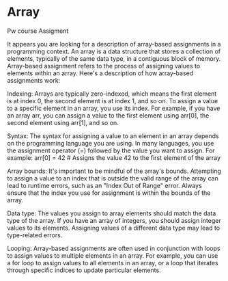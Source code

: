 # Array
Pw course Assigment

It appears you are looking for a description of array-based assignments in a programming context. An array is a data structure that stores a collection of elements, typically of the same data type, in a contiguous block of memory. Array-based assignment refers to the process of assigning values to elements within an array. Here's a description of how array-based assignments work:

Indexing: Arrays are typically zero-indexed, which means the first element is at index 0, the second element is at index 1, and so on. To assign a value to a specific element in an array, you use its index. For example, if you have an array arr, you can assign a value to the first element using arr[0], the second element using arr[1], and so on.

Syntax: The syntax for assigning a value to an element in an array depends on the programming language you are using. In many languages, you use the assignment operator (=) followed by the value you want to assign. For example:
arr[0] = 42  # Assigns the value 42 to the first element of the array

Array bounds: It's important to be mindful of the array's bounds. Attempting to assign a value to an index that is outside the valid range of the array can lead to runtime errors, such as an "Index Out of Range" error. Always ensure that the index you use for assignment is within the bounds of the array.

Data type: The values you assign to array elements should match the data type of the array. If you have an array of integers, you should assign integer values to its elements. Assigning values of a different data type may lead to type-related errors.

Looping: Array-based assignments are often used in conjunction with loops to assign values to multiple elements in an array. For example, you can use a for loop to assign values to all elements in an array, or a loop that iterates through specific indices to update particular elements.

